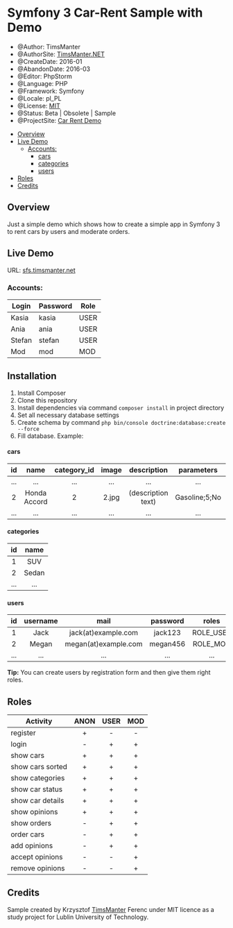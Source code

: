 # Symfony 3 Car-Rent Sample with Demo

* @Author: TimsManter
* @AuthorSite: [TimsManter.NET](http://timsmanter.net/)
* @CreateDate: 2016-01
* @AbandonDate: 2016-03
* @Editor: PhpStorm
* @Language: PHP
* @Framework: Symfony
* @Locale: pl_PL
* @License: [MIT](LICENSE.md)
* @Status: Beta | Obsolete | Sample
* @ProjectSite: [Car Rent Demo](http://sfs.timsmanter.net/)

<!-- TOC -->

- [Overview](#overview)
- [Live Demo](#live-demo)
  - [Accounts:](#accounts)
    - [cars](#cars)
    - [categories](#categories)
    - [users](#users)
- [Roles](#roles)
- [Credits](#credits)

<!-- /TOC -->

## Overview

Just a simple demo which shows how to create a simple app in Symfony 3
to rent cars by users and moderate orders.

## Live Demo

URL: [sfs.timsmanter.net](http://sfs.timsmanter.net/)

### Accounts:

Login | Password | Role
------|----------|-----
Kasia |kasia     |USER
Ania  |ania      |USER
Stefan|stefan    |USER
Mod   |mod       |MOD

Installation
------------
1. Install Composer
2. Clone this repository
3. Install dependencies via command `composer install` in project directory
4. Set all necessary database settings
5. Create schema by command `php bin/console doctrine:database:create --force`
6. Fill database. Example:

#### cars
id|name|category_id|image|description|parameters|price
:---:|:---:|:---:|:---:|:---:|:---:|:---:
...|...|...|...|...|...|...
2|Honda Accord|2|2.jpg|(description text)|Gasoline;5;No|500.00
...|...|...|...|...|...|...

#### categories
id|name
:---:|:---:
1|SUV
2|Sedan
...|...

#### users
id|username|mail|password|roles
:---:|:---:|:---:|:---:|:---:
1|Jack|jack(at)example.com|jack123|ROLE_USER
2|Megan|megan(at)example.com|megan456|ROLE_MOD
...|...|...|...|...

**Tip:** You can create users by registration form and then give them right roles.

## Roles

Activity|ANON|USER|MOD
---|:---:|:---:|:---:
register            |+|-|-
login               |-|+|+
show cars           |+|+|+
show cars sorted    |+|+|+
show categories     |+|+|+
show car status     |+|+|+
show car details    |+|+|+
show opinions       |+|+|+
show orders         |-|+|+
order cars          |-|+|+
add opinions        |-|+|+
accept opinions     |-|-|+
remove opinions     |-|-|+

## Credits

Sample created by Krzysztof [TimsManter](http://timsmanter.net/) Ferenc
under MIT licence as a study project for Lublin University of Technology.